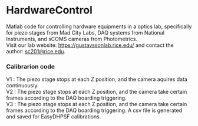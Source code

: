 # HardwareControl
Matlab code for controlling hardware equipments in a optics lab, specifically for piezo stages from Mad City Labs, DAQ systems from National Instruments, and sCOMS cameras from Photometrics.\
Visit our lab website: https://gustavssonlab.rice.edu/ and contact the author: sc201@rice.edu.

### Calibrarion code
V1 : The piezo stage stops at each Z position, and the camera aquires data continuously.\
V2 : The piezo stage stops at each Z position, and the camera take certain frames according to the DAQ boarding triggering.\
V3 : The piezo stage stops at each Z position, and the camera take certain frames according to the DAQ boarding triggering.
A csv file is generated and saved for EasyDHPSF calibrations.

